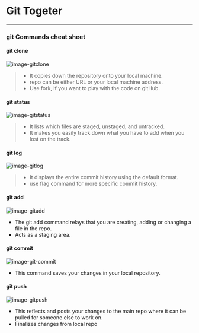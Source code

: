 # Git Togeter

---

### git Commands cheat sheet

#### git clone <repo>
![image-gitclone](https://d1jnx9ba8s6j9r.cloudfront.net/blog/wp-content/uploads/2018/07/4-4.png)
>* It copies down the repository onto your local machine.
>* repo can be either URL or your local machine address.
>* Use fork, if you want to play with the code on gitHub. 

#### git status
![image-gitstatus](https://d1jnx9ba8s6j9r.cloudfront.net/blog/wp-content/uploads/2018/07/15-1.png)
>* It lists which files are staged, unstaged, and untracked.
>* It makes you easily track down what you have to add when you lost on the track. 

#### git log
![image-gitlog](https://d1jnx9ba8s6j9r.cloudfront.net/blog/wp-content/uploads/2018/07/18.png)
>* It displays the entire commit history using the default format. 
>* use flag command for more specific commit history.


#### git add 
![image-gitadd](https://cdn.edureka.co/blog/wp-content/uploads/2016/11/Git-Add-All-Git-Tutorial-Edureka.png)
* The git add command relays that you are creating, adding or changing a file in the repo.
* Acts as a staging area.

#### git commit
![image-git-commit](https://www.jquery-az.com/wp-content/uploads/2018/07/14.0_4-Git-commit-patch.png)
* This command saves your changes in your local repository.

#### git push
![image-gitpush](https://www.ciraltos.com/wp-content/uploads/2019/10/Git-Push-Command.png)
* This reflects and posts your changes to the main repo where it can be pulled for someone else to work on.
* Finalizes changes from local repo
